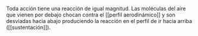 Toda acción tiene una reacción de igual magnitud. Las moléculas del aire que vienen por debajo chocan contra el [[perfil aerodinámico]] y son desviadas hacia abajo produciendo la reacción en el perfil de ir hacia arriba ([[sustentación]]).
